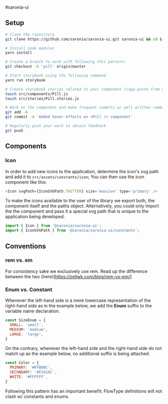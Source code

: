 #saronia-ui

## Setup

```sh
# Clone the repository
git clone https://github.com/saronia/saronia-ui.git saronia-ui && cd $_

# Install node modules
yarn install

# Create a branch to work with following this pattern:
git checkout -b 'pill' origin/master

# Start storybook using the following command
yarn run storybook

# Create storybook stories related to your component (copy-paste from other stories to get started)
touch src/components/Pill.js
touch src/stories/Pill.stories.js

# Work on the component and make frequent commits w/ well written commit messages
git add -A
git commit -m 'Added hover effects on <Pill /> component'

# Regularly push your work to obtain feedback
git push
```

## Components

### Icon

In order to add new icons to the application, determine the icon's svg path and add it to `src/assets/constants/icon`;
You can then use the icon component like this:

```js
<Icon svgPath={IconSVGPath.TWITTER} size='massive' type='primary' />
```
To make the icons available to the user of the library we export both, the component itself and the paths object. Alternatively, you could only import the the component and pass it a special svg path that is unique to the application being developed.

```js
import { Icon } from '@saronia/saronia-ui';
import { IconSVGPath } from '@saronia/saronia-ui/constants';
```

## Conventions

### rem vs. em

For consistency sake we exclusively use rem.
Read up the difference between the two (here)[https://zellwk.com/blog/rem-vs-em/]

### Enum vs. Constant

Whenever the left-hand side is a mere lowercase representation of the right-hand side as in the example below, we add the **Enum** suffix to the variable name declaration.

```js
const SizeEnum = {
  SMALL: 'small',
  MEDIUM: 'medium',
  LARGE: 'large',
}
```

On the contrary, whenever the left-hand side and the right-hand side do not match up as the example below, no additional suffix is being attached.
```js
const Color = {
  PRIMARY: '#FFB00C',
  SECONDARY: '#F2416C',
  WHITE: '#FFFFFF',
}
```

Following this pattern has an important benefit: FlowType definitions will not clash w/ constants and enums.
